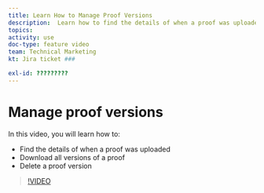 ```yaml
---
title: Learn How to Manage Proof Versions
description:  Learn how to find the details of when a proof was uploaded, download all versions of a proof, and delete a proof version in [!DNL Adobe Workfront].
topics: 
activity: use
doc-type: feature video
team: Technical Marketing
kt: Jira ticket ###

exl-id: ?????????
---
```

# Manage proof versions

In this video, you will learn how to:

* Find the details of when a proof was uploaded
* Download all versions of a proof
* Delete a proof version

>[!VIDEO](https://video.tv.adobe.com/v/335137/?quality=12)
